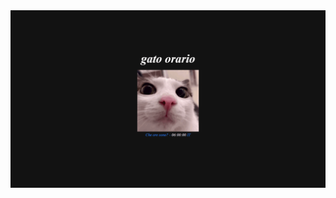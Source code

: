 <div align="center">
  <a href="https://ntho6.github.io/"><img src="https://github.com/ntho6/ntho6.github.io/blob/main/assets/cat.gif" width="1200"></a>
</div>
